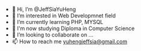 - 👋 Hi, I’m @JeffSiaYuHeng
- 👀 I’m interested in Web Developmnet field
- 🌱 I’m currently learning PHP, MYSQL
- 🌱 I'm now studying Diploma in Computer Science
- 💞️ I’m looking to collaborate on ...
- 📫 How to reach me yuhengjeffsia@gmail.com

<!---
JeffSiaYuHeng/JeffSiaYuHeng is a ✨ special ✨ repository because its `README.md` (this file) appears on your GitHub profile.
You can click the Preview link to take a look at your changes.
--->

